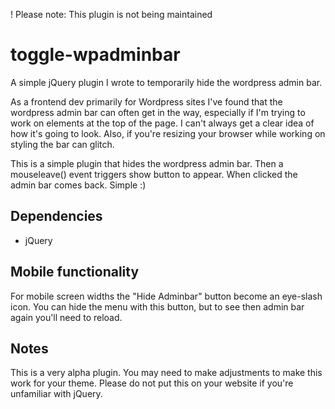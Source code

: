 ! Please note: This plugin is not being maintained

# toggle-wpadminbar
A simple jQuery plugin I wrote to temporarily hide the wordpress admin bar. 

As a frontend dev primarily for Wordpress sites I've found that the wordpress admin bar can often get in the way, especially if I'm trying to work on elements at the top of the page. I can't always get a clear idea of how it's going to look. Also, if you're resizing your browser while working on styling the bar can glitch. 

This is a simple plugin that hides the wordpress admin bar. Then a mouseleave() event triggers show button to appear. When clicked the admin bar comes back. Simple :)

## Dependencies
- jQuery

## Mobile functionality
For mobile screen widths the "Hide Adminbar" button become an eye-slash icon. You can hide the menu with this button, but to see then admin bar again you'll need to reload.

## Notes
This is a very alpha plugin. You may need to make adjustments to make this work for your theme. Please do not put this on your website if you're unfamiliar with jQuery.
